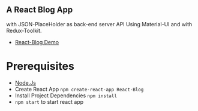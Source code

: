 ## A React Blog App 
with JSON-PlaceHolder as back-end server API Using Material-UI and with Redux-Toolkit.

* [React-Blog Demo](https://staging.d168qfoq97tz5h.amplifyapp.com/)

# Prerequisites
* [Node.Js](https://nodejs.org/en/download/current)
* Create React App ``` npm create-react-app React-Blog ```
* Install Project Dependencies ``` npm install ```
* ```npm start``` to start react app